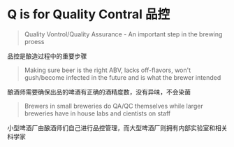 # Q is for Quality Contral 品控

> Quality Vontrol/Quality Assurance - An important step in the brewing proess

品控是酿造过程中的重要步骤

> Making sure beer is the right ABV, lacks off-flavors, won't gush/become infected in the future and is what the brewer intended

酿酒师需要确保出品的啤酒有正确的酒精度数，没有异味，不会染菌

> Brewers in small breweries do QA/QC themselves while larger breweries have in house labs and cientists on staff

小型啤酒厂由酿酒师们自己进行品控管理，而大型啤酒厂则拥有内部实验室和相关科学家